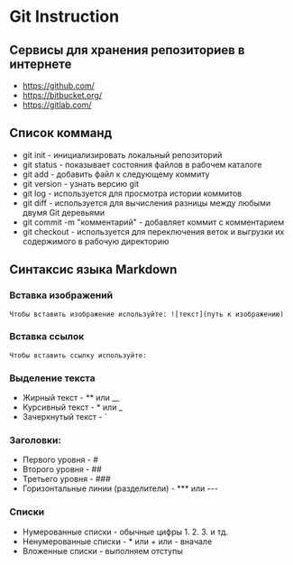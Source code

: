 # Git Instruction

## Сервисы для хранения репозиториев в интернете

* https://github.com/
* https://bitbucket.org/
* https://gitlab.com/

## Список комманд

* git init - инициализировать локальный репозиторий
* git status - показывает состояния файлов в рабочем каталоге
* git add - добавить файл к следующему коммиту
* git version - узнать версию git
* git log - используется для просмотра истории коммитов
* git diff - используется для вычисления разницы между любыми двумя Git деревьями
* git commit -m "комментарий" - добавляет коммит с комментарием
* git checkout - используется для переключения веток и выгрузки их содержимого в рабочую директорию

## Синтаксис языка Markdown

### Вставка изображений
    Чтобы вставить изображение используйте: ![текст](путь к изображению)

### Вставка ссылок
    Чтобы вставить ссылку используйте: 
    
### Выделение текста
* Жирный текст - ** или __
* Курсивный текст - * или _
* Зачеркнутый текст - `

### Заголовки:
  * Первого уровня - #
  * Второго уровня - ##
  * Третьего уровня - ###
  * Горизонтальные линии (разделители) - *** или ---

### Списки
* Нумерованные списки - обычные цифры 1. 2. 3. и тд.
* Ненумерованные списки - * или + или - вначале
* Вложенные списки - выполняем отступы  

